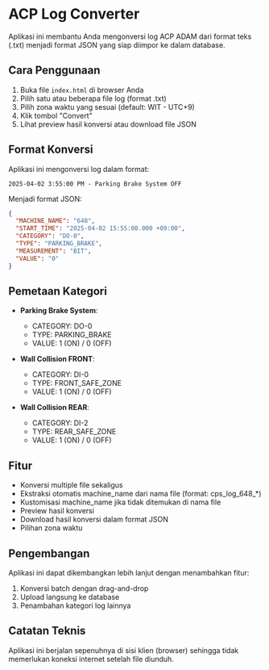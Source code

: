 # ACP Log Converter

Aplikasi ini membantu Anda mengonversi log ACP ADAM dari format teks (.txt) menjadi format JSON yang siap diimpor ke dalam database.

## Cara Penggunaan

1. Buka file `index.html` di browser Anda
2. Pilih satu atau beberapa file log (format .txt)
3. Pilih zona waktu yang sesuai (default: WIT - UTC+9)
4. Klik tombol "Convert"
5. Lihat preview hasil konversi atau download file JSON

## Format Konversi

Aplikasi ini mengonversi log dalam format:

```
2025-04-02 3:55:00 PM - Parking Brake System OFF
```

Menjadi format JSON:

```json
{
  "MACHINE_NAME": "648",
  "START_TIME": "2025-04-02 15:55:00.000 +09:00",
  "CATEGORY": "DO-0",
  "TYPE": "PARKING_BRAKE",
  "MEASUREMENT": "BIT",
  "VALUE": "0"
}
```

## Pemetaan Kategori

- **Parking Brake System**:
  - CATEGORY: DO-0
  - TYPE: PARKING_BRAKE
  - VALUE: 1 (ON) / 0 (OFF)

- **Wall Collision FRONT**:
  - CATEGORY: DI-0
  - TYPE: FRONT_SAFE_ZONE
  - VALUE: 1 (ON) / 0 (OFF)

- **Wall Collision REAR**:
  - CATEGORY: DI-2
  - TYPE: REAR_SAFE_ZONE
  - VALUE: 1 (ON) / 0 (OFF)

## Fitur

- Konversi multiple file sekaligus
- Ekstraksi otomatis machine_name dari nama file (format: cps_log_648_*)
- Kustomisasi machine_name jika tidak ditemukan di nama file
- Preview hasil konversi
- Download hasil konversi dalam format JSON
- Pilihan zona waktu

## Pengembangan

Aplikasi ini dapat dikembangkan lebih lanjut dengan menambahkan fitur:

1. Konversi batch dengan drag-and-drop
2. Upload langsung ke database
3. Penambahan kategori log lainnya

## Catatan Teknis

Aplikasi ini berjalan sepenuhnya di sisi klien (browser) sehingga tidak memerlukan koneksi internet setelah file diunduh. 